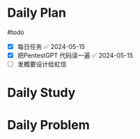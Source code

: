 # Daily Plan
#todo
- [x] 每日任务 ✅ 2024-05-15
- [x] 把PentestGPT 代码读一遍 ✅ 2024-05-15
- [ ] 发概要设计给虹信
# Daily Study

# Daily Problem